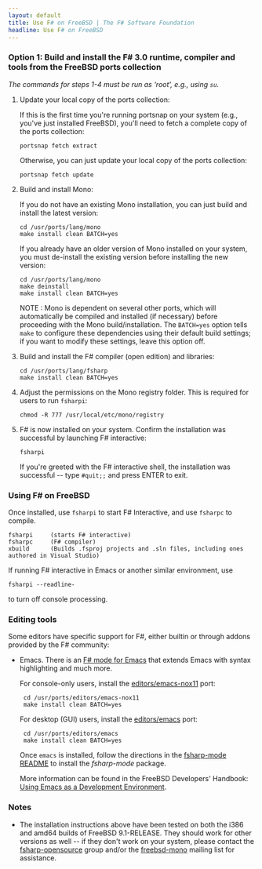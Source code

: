 ```yaml
---
layout: default
title: Use F# on FreeBSD | The F# Software Foundation
headline: Use F# on FreeBSD
---
```



### Option 1: Build and install the F# 3.0 runtime, compiler and tools from the FreeBSD ports collection

*The commands for steps 1-4 must be run as 'root', e.g., using `su`.*

1. Update your local copy of the ports collection:

   If this is the first time you're running portsnap on your system (e.g., you've just installed FreeBSD), you'll need
   to fetch a complete copy of the ports collection:

       portsnap fetch extract

   Otherwise, you can just update your local copy of the ports collection:

       portsnap fetch update


2. Build and install Mono:

   If you do not have an existing Mono installation, you can just build and install the latest version:

       cd /usr/ports/lang/mono
       make install clean BATCH=yes

   If you already have an older version of Mono installed on your system, you must de-install the existing
   version before installing the new version:

       cd /usr/ports/lang/mono
       make deinstall
       make install clean BATCH=yes

   NOTE : Mono is dependent on several other ports, which will automatically be compiled and installed (if necessary)
   before proceeding with the Mono build/installation. The ``BATCH=yes`` option tells `make` to configure these
   dependencies using their default build settings; if you want to modify these settings, leave this option off.


3. Build and install the F# compiler (open edition) and libraries:

       cd /usr/ports/lang/fsharp
       make install clean BATCH=yes


4. Adjust the permissions on the Mono registry folder. This is required for users to run ``fsharpi``:

       chmod -R 777 /usr/local/etc/mono/registry


5. F# is now installed on your system. Confirm the installation was successful by launching F# interactive:

       fsharpi

   If you're greeted with the F# interactive shell, the installation was successful -- type ``#quit;;`` and press ENTER to exit.


### Using F# on FreeBSD

Once installed, use `fsharpi` to start F# Interactive, and use `fsharpc` to compile.

    fsharpi     (starts F# interactive)
    fsharpc     (F# compiler)
    xbuild      (Builds .fsproj projects and .sln files, including ones authored in Visual Studio)

If running F# interactive in Emacs or another similar environment, use
              
    fsharpi --readline-

to turn off console processing.


### Editing tools

Some editors have specific support for F#, either builtin or through addons provided by the F# community: 

* Emacs. There is an [F# mode for Emacs](https://github.com/fsharp/emacs-fsharp-mode) that extends Emacs with syntax highlighting and much more.

  For console-only users, install the [editors/emacs-nox11](http://www.freshports.org/editors/emacs-nox11/) port:

       cd /usr/ports/editors/emacs-nox11
       make install clean BATCH=yes

  For desktop (GUI) users, install the [editors/emacs](http://www.freshports.org/editors/emacs/) port:

       cd /usr/ports/editors/emacs
       make install clean BATCH=yes

  Once ``emacs`` is installed, follow the directions in the [fsharp-mode README](https://github.com/fsharp/fsharpbinding/blob/master/emacs/README.md)
  to install the *fsharp-mode* package.

  More information can be found in the FreeBSD Developers' Handbook: [Using Emacs as a Development Environment](http://www.freebsd.org/doc/en/books/developers-handbook/emacs.html).


### Notes

* The installation instructions above have been tested on both the i386 and amd64 builds of FreeBSD 9.1-RELEASE.
  They should work for other versions as well -- if they don't work on your system, please contact the
  [fsharp-opensource](https://groups.google.com/group/fsharp-opensource) group and/or the
  [freebsd-mono](http://lists.freebsd.org/mailman/listinfo/freebsd-mono) mailing list for assistance.
